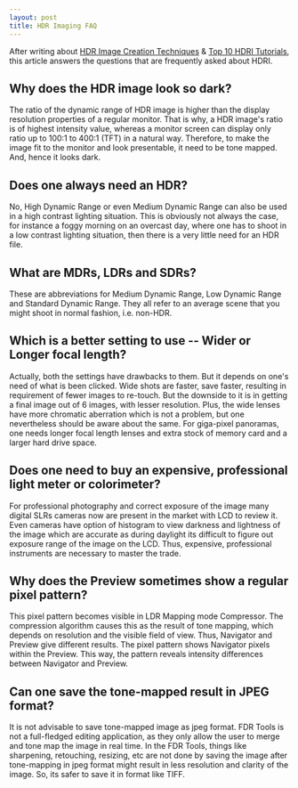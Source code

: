 ```yaml
---
layout: post
title: HDR Imaging FAQ
---
```


After writing about <a href="/2010/hdr-imaging-some-common-creation-techniques/">HDR Image Creation Techniques</a> & <a href="/2010/hdr-imaging-top-10-tutorials/">Top 10 HDRI Tutorials</a>, this article answers the questions that are frequently asked about HDRI.

## Why does the HDR image look so dark?

The ratio of the dynamic range of HDR image is higher than the display resolution properties of a regular monitor. That is why, a HDR image's ratio is of highest intensity value, whereas a monitor screen can display only ratio up to 100:1 to 400:1 (TFT) in a natural way. Therefore, to make the image fit to the monitor and look presentable, it need to be tone mapped. And, hence it looks dark.

## Does one always need an HDR?

No, High Dynamic Range or even Medium Dynamic Range can also be used in a high contrast lighting situation. This is obviously not always the case, for instance a foggy morning on an overcast day, where one has to shoot in a low contrast lighting situation, then there is a very little need for an HDR file.

## What are MDRs, LDRs and SDRs?

These are abbreviations for Medium Dynamic Range, Low Dynamic Range and Standard Dynamic Range. They all refer to an average scene that you might shoot in normal fashion, i.e. non-HDR.

## Which is a better setting to use -- Wider or Longer focal length?

Actually, both the settings have drawbacks to them. But it depends on one's need of what is been clicked. Wide shots are faster, save faster, resulting in requirement of fewer images to re-touch. But the downside to it is in getting a final image out of 6 images, with lesser resolution. Plus, the wide lenses have more chromatic aberration which is not a problem, but one nevertheless should be aware about the same. For giga-pixel panoramas, one needs longer focal length lenses and extra stock of memory card and a larger hard drive space.

## Does one need to buy an expensive, professional light meter or colorimeter?

For professional photography and correct exposure of the image many digital SLRs cameras now are present in the market with LCD to review it. Even cameras have option of histogram to view darkness and lightness of the image which are accurate as during daylight its difficult to figure out exposure range of the image on the LCD. Thus, expensive, professional instruments are necessary to master the trade.

## Why does the Preview sometimes show a regular pixel pattern?

This pixel pattern becomes visible in LDR Mapping mode Compressor. The compression algorithm causes this as the result of tone mapping, which depends on resolution and the visible field of view. Thus, Navigator and Preview give different results. The pixel pattern shows Navigator pixels within the Preview. This way, the pattern reveals intensity differences between Navigator and Preview.

## Can one save the tone-mapped result in JPEG format?

It is not advisable to save tone-mapped image as jpeg format. FDR Tools is not a full-fledged editing application, as they only allow the user to merge and tone map the image in real time. In the FDR Tools, things like sharpening, retouching, resizing, etc are not done by saving the image after tone-mapping in jpeg format might result in less resolution and clarity of the image. So, its safer to save it in format like TIFF.
